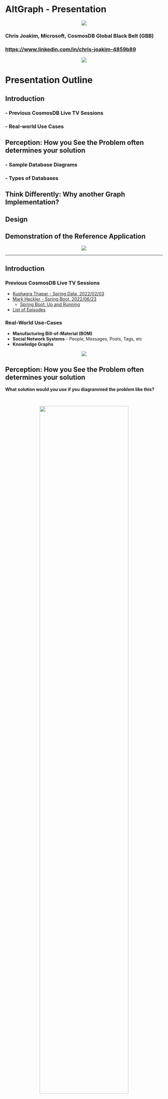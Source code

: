 # AltGraph - Presentation

<p align="center">
    <img src="img/spacer-50.png">
</p>

### Chris Joakim, Microsoft, CosmosDB Global Black Belt (GBB)

### https://www.linkedin.com/in/chris-joakim-4859b89

<p align="center">
    <img src="img/spacer-50.png">
</p>

# Presentation Outline

## Introduction

### - Previous CosmosDB Live TV Sessions

### - Real-world Use Cases

## Perception: How you See the Problem often determines your solution

### - Sample Database Diagrams
### - Types of Databases 

## Think Differently: Why another Graph Implementation?

## Design
    
## Demonstration of the Reference Application

<p align="center">
    <img src="img/spacer-500.png">
</p>

---

## Introduction

### Previous CosmosDB Live TV Sessions

  - [Kushagra Thapar - Spring Data, 2022/02/03](https://www.youtube.com/watch?v=SUJecDgKZQM)
  - [Mark Heckler - Spring Boot, 2022/06/23](https://www.youtube.com/watch?v=4fSvyQw6luE)
    - [Spring Boot: Up and Running](https://www.oreilly.com/library/view/spring-boot-up/9781492076971/)
  - [List of Episodes](https://www.youtube.com/playlist?list=PLmamF3YkHLoKMzT3gP4oqHiJbjMaiiLEh)

### Real-World Use-Cases

  - **Manufacturing Bill-of-Material (BOM)**
  - **Social Network Systems** - People, Messages, Posts, Tags, etc
  - **Knowledge Graphs**

<p align="center">
    <img src="img/spacer-500.png">
</p>

## Perception: How you See the Problem often determines your solution

**What solution would you use if you diagrammed the problem like this?**

<p>&nbsp;</p>

<p align="center">
    <img src="img/AdventureWorksLT-ERD.png" width="75%">
</p>

<p align="center">
    <img src="img/spacer-200.png">
</p>

---

**Likewise, what solution would you use if you diagrammed the problem like this?**

<p>&nbsp;</p>

<p align="center">
    <img src="img/sample-graph.png" width="80%">
</p>

<p align="center">
    <img src="img/spacer-100.png">
</p>

## Types of Databases

### - Relational - Many similar products; ANSI standard
### - Graph - Several dissimilar products, in the LPG and RDF categories
### - NoSQL - Several dissimilar products, including CosmosDB SQL API

<p align="center">
    <img src="img/spacer-500.png">
</p>

---


## Think Differently: Why another Graph Implementation?

There ARE other options to RDF, LPG, and Relational - **the General Purpose CosmosDB SQL API**

### - Fast execution speed, and lower CosmosDB RU costs

### - Lower barrier to entry for new apps: conceptual simplicity, based on SQL

### - Reusable design.  Zero to POC in days.

### - Enables better integration with the rest of Azure

<p align="center">
    <img src="img/architecture.png">
</p>

<p align="center">
    <img src="img/spacer-500.png">
</p>

## Design Foundations

### The concept of RDF "Triples"

[Triplestores](https://en.wikipedia.org/wiki/Triplestore) on Wikipedia.

<p align="center">
    <img src="img/rdf-triple.png" width="70%">
</p>

#### Examples - Subject, Predicate, Object

```
Microsoft    is_a             Technology Company
Java         is_a             Programming Language
C#           is_a             Programming Language
CosmosDB     is_a             Database System
CosmosDB     is_a             NoSQL Database System
CosmosDB     has_a_sdk_for    Java
CosmosDB     has_a_sdk_for    C#
Chris        works_at         Microsoft
Chris        has_role         GBB

... typically millions of other granular triples like this in a DB ...
```

### The concept of an "Index" (as in a Book; not indexing in a DB)

**Indexes enable you to do fast lookups and direct reads.**

<p align="center">
    <img src="img/book-index.png" width="50%">
</p>

<p align="center">
    <img src="img/spacer-100.png">
</p>

### CosmosDB Partitioning and Partition Keys

<p align="center">
    <img src="img/partitions1.png" width="80%">
</p>

<p align="center">
    <img src="img/spacer-100.png">
</p>

### CosmosDB Indexing and Composite Indexes

Index individual attributes, and index **sets of attributes** (i.e. - composite) to match your queries.

### CosmosDB "Point Reads"

Read by Document ID and Partition Key for fastest speed and lowest cost.

### In-Memory Processing is much faster than DB Processing

Traversing an in-memory data structure is **1000s of times faster** than reading a DB or disk.

### Use Caching to increase performance and reduce costs

- Local Disk
- [Azure Redis Cache](https://azure.microsoft.com/en-us/services/cache/)
- [CosmosDB Integrated Cache](https://docs.microsoft.com/en-us/azure/cosmos-db/integrated-cache)

### The Spring Boot framework and Spring Data

- [Spring Boot](https://spring.io/projects/spring-boot)
- [Spring Data](https://spring.io/projects/spring-data)
- [Spring Boot Dependency Injection - Autowiring, Convention over Configuration](https://docs.spring.io/spring-framework/docs/current/reference/html/core.html)
  - Similar to the "magick" in [Ruby on Rails](https://rubyonrails.org)
- [Project Lombok](https://projectlombok.org) - greatly eliminate boilerplate code

### Open-source Graph Visualization with JavaScript and D3.js 

- [D3.js](https://d3js.org)

<p align="center">
    <img src="img/spacer-500.png">
</p>

## Design Implementation

### Use a Single Container in CosmosDB

- Name: **altgraph**
- Partition key: **/pk**
- Partition key can include a **tenant** value for multi-tenant applications
- [Hierarchical partition keys (preview)](https://docs.microsoft.com/en-us/azure/cosmos-db/hierarchical-partition-keys) can be used
- Use a **doctype** attribute to distinguish the types of documents
  - **author, maintainer, library, triple**
- Synapse Link is optional; it enables analytics and batch processing in Azure Synapse
  - [My Synapse Link GitHub Repo](https://github.com/cjoakim/azure-cosmosdb-synapse-link)

### NPM Library Documents, doctype = 'library'

Sample NPM Library document.  The **dependencies** array is what we'll build the triples and graph with.

```
{
  "doctype": "library",
  "label": "mssql",
  "id": "2aa4fc9e-7cd5-41a7-a521-b303ff184303",
  "pk": "mssql",
  "_etag": "\"0f0094ae-0000-0100-0000-62d9c53a0000\"",
  "tenant": "123",
  "lob": "npm",
  "cacheKey": "library|mssql",
  "graphKey": "library^mssql^2aa4fc9e-7cd5-41a7-a521-b303ff184303^mssql",
  "name": "mssql",
  "desc": "Microsoft SQL Server client for Node.js.",
  "keywords": [
    "database",
    "mssql",
    "sql",
    "server",
    "msnodesql",
    "sqlserver",
    "tds",
    "node-tds",
    "tedious",
    "node-sqlserver",
    "sqlserver",
    "msnodesqlv8",
    "azure",
    "node-mssql"
  ],
  "dependencies": {
    "debug": "^3.2.6",
    "generic-pool": "^3.6.1",
    "tedious": "^4.2.0"
  },
  "devDependencies": {
    "standard": "^11.0.1",
    "mocha": "^5.2.0"
  },
  "author": "Patrik Simek (https://patriksimek.cz)",
  "maintainers": [
    "arthurschreiber <schreiber.arthur@googlemail.com>",
    "dhensby <npm@dhensby.co.uk>",
    "patriksimek <patrik@patriksimek.cz>",
    "wmorgan <will+npm@willmorgan.co.uk>"
  ],
  "version": "5.1.0",
  "versions": [
    "0.2.0",
    "0.2.1",
    "0.2.2",
    ... many versions omitted here ...
    "6.0.0-beta.1"
  ],
  "homepage": "https://github.com/tediousjs/node-mssql#readme",
  "library_age_days": 2211,
  "version_age_days": 135
}
```

### Triple Documents - an enhanced version of RDF Triples, , doctype = 'triple'

- They are **small documents**; sample below is 1119 bytes as JSON
- They all reside in the same CosmosDB **logical partition**, therefore same **physical partition**, too.
  In this example, 123 is the tenant ID.
```
        "pk": "triple|123",
```
- Partition Key design **enables very fast reads of the entire index (as in book)** of your graph.
- An array of **in-memory Triples can be traversed/navigated 1000s of times faster** than a DB or disk.
- The Triples contain the **id/pk coordinates of the adjacent Entities for fast Point-Read lookups**
```
        "subjectId": "2aa4fc9e-7cd5-41a7-a521-b303ff184303",
        "subjectPk": "mssql",
```
- Enables **19 million** triples per tenant in your graph.  Python shell calculation shown below:
```
>>> gb
1073741824.0
>>> (gb * 20.0) / 1119.0
19191096.050044682
```

#### Sample Triple Document - note the several subject and object fields, plus predicate 

- These triples are analogous to **Edges** in a **LPG** graph, not granular triples as in RDF
- **lob** attribute - for having multiple and distinct **lines of business** in your graph
- **subjectTags** and **objectTags** - optional; enables you to peek into critical values of adjacent nodes
- The many Triples for your graph can be read into one **in-memory data structure**
```
    {
        "id": "47142cd6-c55c-4ce6-84f7-a356a87d0991",
        "pk": "triple|123",
        "_etag": "\"0f007db6-0000-0100-0000-62d9c5830000\"",
        "tenant": "123",
        "lob": "npm",
        "doctype": "triple",
        "subjectType": "library",
        "subjectLabel": "mssql",
        "subjectId": "2aa4fc9e-7cd5-41a7-a521-b303ff184303",
        "subjectPk": "mssql",
        "subjectKey": "library^mssql^2aa4fc9e-7cd5-41a7-a521-b303ff184303^mssql",
        "subjectTags": [
            "author|Patrik Simek (https://patriksimek.cz)"
        ],
        "predicate": "uses_lib",
        "objectType": "library",
        "objectLabel": "debug",
        "objectId": "eeb33106-3d98-4d39-a62d-791fe5565226",
        "objectPk": "debug",
        "objectKey": "library^debug^eeb33106-3d98-4d39-a62d-791fe5565226^debug",
        "objectTags": [
            "author|TJ Holowaychuk <tj@vision-media.ca>"
        ],
        "_rid": "gklzANbLiusnBwAAAAAAAA==",
        "_self": "dbs/gklzAA==/colls/gklzANbLius=/docs/gklzANbLiusnBwAAAAAAAA==/",
        "_attachments": "attachments/",
        "_ts": 1658439043
    }
```

### Primary Java Classes

See the **web_app** directory for these files.

Since the primary purpose of this presention relates to the **database design** the important
Java implementation classes are just listed and briefly described here.

#### Cache.java - implements caching logic, to local disk or Azure Redis Cache
#### D3CsvBuilder.java - Creates node and edge CSV files for D3.js
#### Graph.java - An in-memory graph created from a TripleQueryStruct
#### GraphBuilder.java - Builds a graph by iterating an in-memory TripleQueryStruct
#### TripleQueryStruct.java - Represents an Array of the Triples for your graph data
#### Library.java - An NPM library document
#### Triple.java - One Triple document
#### LibraryRepository.java - Spring Data Repository for Libraries
#### TripleRepository.java - Spring Data Repository for Libraries
#### TripleRepositoryExtensions.java - Extensions of the Repository for more complex SQL
#### TripleRepositoryExtensionsImpl.java
#### GraphController.java - The primary Controller, handles interaction with the UI

#### Gradle 

This project uses [Gradle](https://gradle.org) as the build and dependency management tool; see the build.gradle files
in this repo.  I find that Gradle is much simpler and less verbose than Apache Maven and the pom.xml file.

### TripleRepository

**The last @Query, below, is what fetches the Triples for your graph**.

``` 
@Component
@Repository
public interface TripleRepository extends CosmosRepository<Triple, String>, TripleRepositoryExtensions {

    Iterable<Triple> findBySubjectType(String subjectType);
    
    Iterable<Triple> findBySubjectLabel(String subjectLabel);
    
    Iterable<Triple> findByTenantAndSubjectLabel(String tenant, String subjectLabel);
    
    @Query("select value count(1) from c")
    long countAllTriples();
    
    @Query("select value count(1) from c where c.subjectLabel = @subjectLabel")
    long getNumberOfDocsWithSubjectLabel(@Param("subjectLabel") String subjectLabel);
    
    @Query("select * from c where c.pk = @pk and c.lob = @lob and c.subjectType = @subjectType and c.objectType = @objectType")
    List<Triple> getByPkLobAndSubjects(
            @Param("pk") String pk,      // "pk": "triple|123"
            @Param("lob") String lob,
            @Param("subjectType") String subjectType,
            @Param("objectType") String objectType);
...
```

#### The SQL

```
select * from c where c.pk = @pk and c.lob = @lob and c.subjectType = @subjectType and c.objectType = @objectType
```

### CosmosDB Composite Indexing

**The corresponding CosmosDB Composite Index for the above query**.

```
...

    [
      {
        "path": "/pk",
        "order": "ascending"
      },
      {
        "path": "/lob",
        "order": "ascending"
      },
      {
        "path": "/subjectType",
        "order": "ascending"
      },
      {
        "path": "/objectType",
        "order": "ascending"
      }
    ]
...
```

<p align="center">
    <img src="img/spacer-500.png">
</p>

## Demonstration

### UI Notes

- Use the Search Form to search by NPM Library Name 
- Depth can be specified to see a shallow or deep heirarchy 
- Cache Options L (Libraries) or T (Triples) can be used to specify reads from cache
- Click a Library to display its summary info at top of page
- Double-click a Library to see its graph
- The view is implemented with JavaScript and the open-source D3.js library

### UI Search Form 

<p align="center">
    <img src="img/UI-Search-Form.png">
</p>

<p align="center">
    <img src="img/spacer-300.png">
</p>

### Graph of the MSSQL library with Adjacent Nodes (dependencies)

<p align="center">
    <img src="img/UI-mssql-1-no-cache.png">
</p>

<p align="center">
    <img src="img/spacer-300.png">
</p>

### Graph of the MSSQL library with Adjacent Nodes, and their Adjacent Nodes

<p align="center">
    <img src="img/UI-mssql-2-no-cache.png">
</p>

<p align="center">
    <img src="img/spacer-300.png">
</p>

### Same as above, but with Caching

**Note the faster response time.**  The cache could be implemented with local disk,
Azure Redis Cache, or the **CosmosDB Integrated Cache**.

<p align="center">
    <img src="img/UI-mssql-2-with-cache.png">
</p>


---

## Additional Links
- [Presentation](links.md)

<p align="center">
    <img src="img/spacer-500.png">
</p>

## Wrapping Up

### Thank you!

### Questions or Comments?

